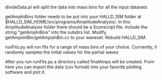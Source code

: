 divideData.pl will split the data into mass bins for all the input datasets

getAmpInBins folder needs to be put into your HALLD_SIM folder at $HALLD_SIM_HOME/src/programs/AmplitudeAnalysis/. In this AmplitudeAnalysis folder there should be a Sconscript file. Include the string "getAmpInBins" into the subdirs list. Modify getAmpsInBin/getAmpsInBin.cc to your waveset. Rebuild HALLD_SIM.  

runFits.py will run fits for a range of mass bins of your choice. Currrently, it randomly samples the initial values for the partial waves

After you run runFits.py a directory called finalAmps will be created. From here you can import the data (csv format) into your favorite plotting software and plot it. 
